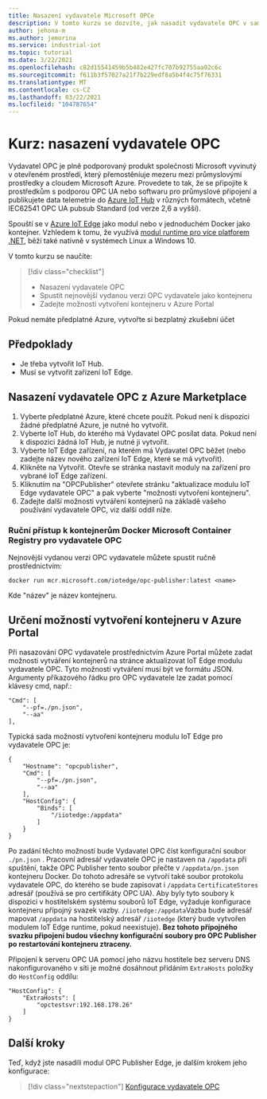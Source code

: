 ```yaml
---
title: Nasazení vydavatele Microsoft OPCe
description: V tomto kurzu se dozvíte, jak nasadit vydavatele OPC v samostatném režimu.
author: jehona-m
ms.author: jemorina
ms.service: industrial-iot
ms.topic: tutorial
ms.date: 3/22/2021
ms.openlocfilehash: c82d15541459b5b482e427fc707b92755aa02c6c
ms.sourcegitcommit: f611b3f57027a21f7b229edf8a5b4f4c75f76331
ms.translationtype: MT
ms.contentlocale: cs-CZ
ms.lasthandoff: 03/22/2021
ms.locfileid: "104787654"
---
```

# <a name="tutorial-deploy-the-opc-publisher"></a>Kurz: nasazení vydavatele OPC

Vydavatel OPC je plně podporovaný produkt společnosti Microsoft vyvinutý v otevřeném prostředí, který přemostěníuje mezeru mezi průmyslovými prostředky a cloudem Microsoft Azure. Provedete to tak, že se připojíte k prostředkům s podporou OPC UA nebo softwaru pro průmyslové připojení a publikujete data telemetrie do [Azure IoT Hub](https://azure.microsoft.com/services/iot-hub/) v různých formátech, včetně IEC62541 OPC UA pubsub Standard (od verze 2,6 a vyšší).

Spouští se v [Azure IoT Edge](https://azure.microsoft.com/services/iot-edge/) jako modul nebo v jednoduchém Docker jako kontejner. Vzhledem k tomu, že využívá [modul runtime pro více platforem .NET](https://docs.microsoft.com/dotnet/core/introduction), běží také nativně v systémech Linux a Windows 10.

V tomto kurzu se naučíte:

> [!div class="checklist"]
> * Nasazení vydavatele OPC
> * Spustit nejnovější vydanou verzi OPC vydavatele jako kontejneru
> * Zadejte možnosti vytvoření kontejneru v Azure Portal

Pokud nemáte předplatné Azure, vytvořte si bezplatný zkušební účet

## <a name="prerequisites"></a>Předpoklady

- Je třeba vytvořit IoT Hub.
- Musí se vytvořit zařízení IoT Edge.

## <a name="deploy-the-opc-publisher-from-the-azure-marketplace"></a>Nasazení vydavatele OPC z Azure Marketplace

1. Vyberte předplatné Azure, které chcete použít. Pokud není k dispozici žádné předplatné Azure, je nutné ho vytvořit.
2. Vyberte IoT Hub, do kterého má Vydavatel OPC posílat data. Pokud není k dispozici žádná IoT Hub, je nutné ji vytvořit.
3. Vyberte IoT Edge zařízení, na kterém má Vydavatel OPC běžet (nebo zadejte název nového zařízení IoT Edge, které se má vytvořit).
4. Klikněte na Vytvořit. Otevře se stránka nastavit moduly na zařízení pro vybrané IoT Edge zařízení.
5. Kliknutím na "OPCPublisher" otevřete stránku "aktualizace modulu IoT Edge vydavatele OPC" a pak vyberte "možnosti vytvoření kontejneru".
6. Zadejte další možnosti vytváření kontejnerů na základě vašeho používání vydavatele OPC, viz další oddíl níže.


### <a name="accessing-the-microsoft-container-registry-docker-containers-for-opc-publisher-manually"></a>Ruční přístup k kontejnerům Docker Microsoft Container Registry pro vydavatele OPC

Nejnovější vydanou verzi OPC vydavatele můžete spustit ručně prostřednictvím:

```
docker run mcr.microsoft.com/iotedge/opc-publisher:latest <name>
```

Kde "název" je název kontejneru.

## <a name="specifying-container-create-options-in-the-azure-portal"></a>Určení možností vytvoření kontejneru v Azure Portal
Při nasazování OPC vydavatele prostřednictvím Azure Portal můžete zadat možnosti vytváření kontejnerů na stránce aktualizovat IoT Edge modulu vydavatele OPC. Tyto možnosti vytváření musí být ve formátu JSON. Argumenty příkazového řádku pro OPC vydavatele lze zadat pomocí klávesy cmd, např.:
```
"Cmd": [
    "--pf=./pn.json",
    "--aa"
],
```

Typická sada možností vytvoření kontejneru modulu IoT Edge pro vydavatele OPC je:
```
{
    "Hostname": "opcpublisher",
    "Cmd": [
        "--pf=./pn.json",
        "--aa"
    ],
    "HostConfig": {
        "Binds": [
            "/iiotedge:/appdata"
        ]
    }
}
```

Po zadání těchto možností bude Vydavatel OPC číst konfigurační soubor `./pn.json` . Pracovní adresář vydavatele OPC je nastaven na `/appdata` při spuštění, takže OPC Publisher tento soubor přečte v `/appdata/pn.json` kontejneru Docker. Do tohoto adresáře se vytvoří také soubor protokolu vydavatele OPC, do kterého se bude zapisovat i `/appdata` `CertificateStores` adresář (používá se pro certifikáty OPC UA). Aby byly tyto soubory k dispozici v hostitelském systému souborů IoT Edge, vyžaduje konfigurace kontejneru přípojný svazek vazby. `/iiotedge:/appdata`Vazba bude adresář mapovat `/appdata` na hostitelský adresář `/iiotedge` (který bude vytvořen modulem IoT Edge runtime, pokud neexistuje).
**Bez tohoto přípojného svazku připojení budou všechny konfigurační soubory pro OPC Publisher po restartování kontejneru ztraceny.**

Připojení k serveru OPC UA pomocí jeho názvu hostitele bez serveru DNS nakonfigurovaného v síti je možné dosáhnout přidáním `ExtraHosts` položky do `HostConfig` oddílu:

```
"HostConfig": {
    "ExtraHosts": [
        "opctestsvr:192.168.178.26"
    ]
}
```

## <a name="next-steps"></a>Další kroky 
Teď, když jste nasadili modul OPC Publisher Edge, je dalším krokem jeho konfigurace:

> [!div class="nextstepaction"]
> [Konfigurace vydavatele OPC](tutorial-publisher-configure-opc-publisher.md)